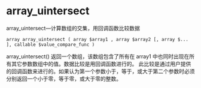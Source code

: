 # array\_uintersect

array\_uintersect—计算数组的交集，用回调函数比较数据

```
array array_uintersect ( array $array1 , array $array2 [, array $... ], callable $value_compare_func )
```

array\_uintersect\(\) 返回一个数组，该数组包含了所有在 array1 中也同时出现在所有其它参数数组中的值。数据比较是用回调函数进行的。 此比较是通过用户提供的回调函数来进行的。如果认为第一个参数小于，等于，或大于第二个参数时必须分别返回一个小于零，等于零，或大于零的整数。




